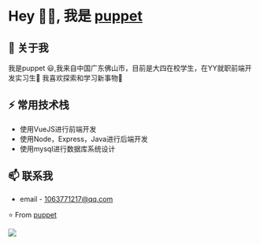 # Hey 👋🏽, 我是 [puppet](https://github.com/puppet-666) 

## 🧐 关于我
我是puppet 😃,我来自中国广东佛山市，目前是大四在校学生，在YY就职前端开发实习生🚀 我喜欢探索和学习新事物🏫

## ⚡ 常用技术栈
- 使用VueJS进行前端开发
- 使用Node，Express，Java进行后端开发
- 使用mysql进行数据库系统设计

## 📫 联系我
- email - 1063771217@qq.com

⭐️ From [puppet](https://github.com/puppet-666)


<a href="https://github.com/puppet-666/xifan">
  <img align="left" src="https://github-readme-stats.vercel.app/api/pin/?username=puppet-666&repo=xifan" />
</a>
